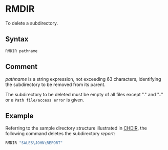 # RMDIR

To delete a subdirectory.

## Syntax

`RMDIR pathname`

## Comment

*pathname* is a string expression, not exceeding 63 characters, identifying the subdirectory to be removed from its parent.

The subdirectory to be deleted must be empty of all files except "." and ".." or a `Path file/access error` is given.

## Example

Referring to the sample directory structure illustrated in [CHDIR](CHDIR), the following command deletes the subdirectory *report*:

```vb
RMDIR "SALES\JOHN\REPORT"
```
